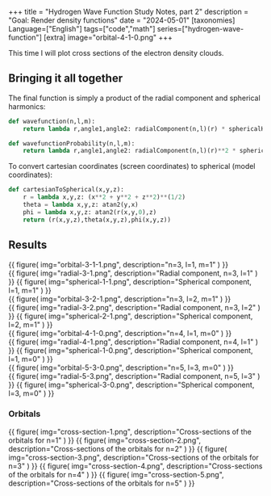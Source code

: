 +++
title = "Hydrogen Wave Function Study Notes, part 2"
description = "Goal: Render density functions"
date = "2024-05-01"
[taxonomies]
Language=["English"]
tags=["code","math"]
series=["hydrogen-wave-function"]
[extra]
image="orbital-4-1-0.png"
+++

This time I will plot cross sections of the electron density clouds.

## Bringing it all together 

The final function is simply a product of the radial component and spherical harmonics:

```python
def wavefunction(n,l,m):
    return lambda r,angle1,angle2: radialComponent(n,l)(r) * sphericalHarmonicAbsolute(l,m)(angle1,angle2)

def wavefunctionProbability(n,l,m):
    return lambda r,angle1,angle2: radialComponent(n,l)(r)**2 * sphericalHarmonicAbsolute(l,m)(angle1,angle2)**2
```

To convert cartesian coordinates (screen coordinates) to spherical (model coordinates):

```python
def cartesianToSpherical(x,y,z):
    r = lambda x,y,z: (x**2 + y**2 + z**2)**(1/2)
    theta = lambda x,y,z: atan2(y,x)
    phi = lambda x,y,z: atan2(r(x,y,0),z)
    return (r(x,y,z),theta(x,y,z),phi(x,y,z))
```

## Results

<div class="sideBySide">
{{
        figure(
                img="orbital-3-1-1.png",
                description="n=3, l=1, m=1"
        )
}}
<div>
{{
        figure(
                img="radial-3-1.png",
                description="Radial component, n=3, l=1"
        )
}}
{{
        figure(
                img="spherical-1-1.png",
                description="Spherical component, l=1, m=1"
        )
}}
</div>
</div>

<div class="sideBySide">
{{
        figure(
                img="orbital-3-2-1.png",
                description="n=3, l=2, m=1"
        )
}}
<div>
{{
        figure(
                img="radial-3-2.png",
                description="Radial component, n=3, l=2"
        )
}}
{{
        figure(
                img="spherical-2-1.png",
                description="Spherical component, l=2, m=1"
        )
}}
</div>
</div>

<div class="sideBySide">
{{
        figure(
                img="orbital-4-1-0.png",
                description="n=4, l=1, m=0"
        )
}}
<div>
{{
        figure(
                img="radial-4-1.png",
                description="Radial component, n=4, l=1"
        )
}}
{{
        figure(
                img="spherical-1-0.png",
                description="Spherical component, l=1, m=0"
        )
}}
</div>
</div>

<div class="sideBySide">
{{
        figure(
                img="orbital-5-3-0.png",
                description="n=5, l=3, m=0"
        )
}}
<div>
{{
        figure(
                img="radial-5-3.png",
                description="Radial component, n=5, l=3"
        )
}}
{{
        figure(
                img="spherical-3-0.png",
                description="Spherical component, l=3, m=0"
        )
}}
</div>
</div>

### Orbitals

{{
        figure(
                img="cross-section-1.png",
                description="Cross-sections of the orbitals for n=1"
        )
}}
{{
        figure(
                img="cross-section-2.png",
                description="Cross-sections of the orbitals for n=2"
        )
}}
{{
        figure(
                img="cross-section-3.png",
                description="Cross-sections of the orbitals for n=3"
        )
}}
{{
        figure(
                img="cross-section-4.png",
                description="Cross-sections of the orbitals for n=4"
        )
}}
{{
        figure(
                img="cross-section-5.png",
                description="Cross-sections of the orbitals for n=5"
        )
}}